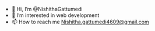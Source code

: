 - 👋 Hi, I’m @NishithaGattumedi
- 👀 I’m interested in web development 
- 📫 How to reach me  Nishitha.gattumedi4609@gmail.com

<!---
NishithaGattumedi/NishithaGattumedi is a ✨ special ✨ repository because its `README.md` (this file) appears on your GitHub profile.
You can click the Preview link to take a look at your changes.
--->
